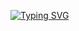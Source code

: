  
  


[![Typing SVG](https://readme-typing-svg.herokuapp.com?font=Lobster&size=35&color=271419D4&background=03080A00&center=false&vCenter=true&lines=Hi+there%2C+I'm+Jeong-yeon+Kim;And%2C+iOS+Developer+)](https://git.io/typing-svg)







